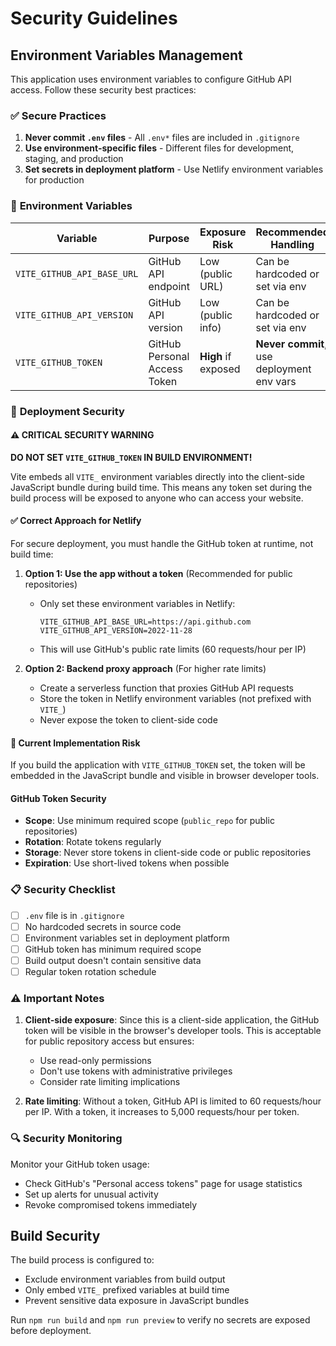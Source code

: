 # Security Guidelines

## Environment Variables Management

This application uses environment variables to configure GitHub API access. Follow these security best practices:

### ✅ **Secure Practices**

1. **Never commit `.env` files** - All `.env*` files are included in `.gitignore`
2. **Use environment-specific files** - Different files for development, staging, and production
3. **Set secrets in deployment platform** - Use Netlify environment variables for production

### 🔐 **Environment Variables**

| Variable | Purpose | Exposure Risk | Recommended Handling |
|----------|---------|---------------|---------------------|
| `VITE_GITHUB_API_BASE_URL` | GitHub API endpoint | Low (public URL) | Can be hardcoded or set via env |
| `VITE_GITHUB_API_VERSION` | GitHub API version | Low (public info) | Can be hardcoded or set via env |
| `VITE_GITHUB_TOKEN` | GitHub Personal Access Token | **High** if exposed | **Never commit**, use deployment env vars |

### 🚀 **Deployment Security**

#### ⚠️ **CRITICAL SECURITY WARNING**
**DO NOT SET `VITE_GITHUB_TOKEN` IN BUILD ENVIRONMENT!**

Vite embeds all `VITE_` environment variables directly into the client-side JavaScript bundle during build time. This means any token set during the build process will be exposed to anyone who can access your website.

#### ✅ **Correct Approach for Netlify**

For secure deployment, you must handle the GitHub token at runtime, not build time:

1. **Option 1: Use the app without a token** (Recommended for public repositories)
   - Only set these environment variables in Netlify:
     ```
     VITE_GITHUB_API_BASE_URL=https://api.github.com
     VITE_GITHUB_API_VERSION=2022-11-28
     ```
   - This will use GitHub's public rate limits (60 requests/hour per IP)

2. **Option 2: Backend proxy approach** (For higher rate limits)
   - Create a serverless function that proxies GitHub API requests
   - Store the token in Netlify environment variables (not prefixed with `VITE_`)
   - Never expose the token to client-side code

#### 🔧 **Current Implementation Risk**
If you build the application with `VITE_GITHUB_TOKEN` set, the token will be embedded in the JavaScript bundle and visible in browser developer tools.

#### GitHub Token Security
- **Scope**: Use minimum required scope (`public_repo` for public repositories)
- **Rotation**: Rotate tokens regularly
- **Storage**: Never store tokens in client-side code or public repositories
- **Expiration**: Use short-lived tokens when possible

### 📋 **Security Checklist**

- [ ] `.env` file is in `.gitignore`
- [ ] No hardcoded secrets in source code
- [ ] Environment variables set in deployment platform
- [ ] GitHub token has minimum required scope
- [ ] Build output doesn't contain sensitive data
- [ ] Regular token rotation schedule

### ⚠️ **Important Notes**

1. **Client-side exposure**: Since this is a client-side application, the GitHub token will be visible in the browser's developer tools. This is acceptable for public repository access but ensures:
   - Use read-only permissions
   - Don't use tokens with administrative privileges
   - Consider rate limiting implications

2. **Rate limiting**: Without a token, GitHub API is limited to 60 requests/hour per IP. With a token, it increases to 5,000 requests/hour per token.

### 🔍 **Security Monitoring**

Monitor your GitHub token usage:
- Check GitHub's "Personal access tokens" page for usage statistics
- Set up alerts for unusual activity
- Revoke compromised tokens immediately

## Build Security

The build process is configured to:
- Exclude environment variables from build output
- Only embed `VITE_` prefixed variables at build time
- Prevent sensitive data exposure in JavaScript bundles

Run `npm run build` and `npm run preview` to verify no secrets are exposed before deployment.